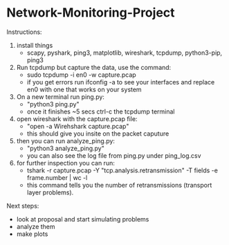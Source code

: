 # Network-Monitoring-Project

Instructions:

1. install things
   - scapy, pyshark, ping3, matplotlib, wireshark, tcpdump, python3-pip, ping3
2. Run tcpdump but capture the data, use the command:
   - sudo tcpdump -i en0 -w capture.pcap
   - if you get errors run ifconfig -a to see your interfaces and replace en0 with one that works on your system
3. On a new terminal run ping.py:
   - "python3 ping.py"
   - once it finishes ~5 secs ctrl-c the tcpdump terminal
4. open wireshark with the capture.pcap file:
   - "open -a Wirehshark capture.pcap"
   - this should give you insite on the packet caputure
5. then you can run analyze_ping.py:
   - "python3 analyze_ping.py"
   - you can also see the log file from ping.py under ping_log.csv
6. for further inspection you can run:
   - tshark -r capture.pcap -Y "tcp.analysis.retransmission" -T fields -e frame.number | wc -l
   - this command tells you the number of retransmissions (transport layer problems).

Next steps:
- look at proposal and start simulating problems
- analyze them
- make plots
